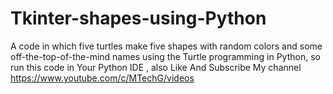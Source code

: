 # Tkinter-shapes-using-Python
A code in which five turtles make five shapes with random colors and some off-the-top-of-the-mind names using the Turtle programming in Python, so run this code in Your Python IDE , also Like And Subscribe My channel https://www.youtube.com/c/MTechG/videos
